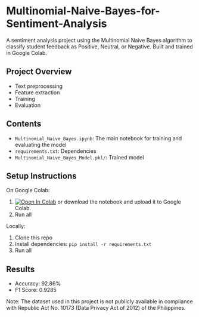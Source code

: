 # Multinomial-Naive-Bayes-for-Sentiment-Analysis
A sentiment analysis project using the Multinomial Naive Bayes algorithm to classify student feedback as Positive, Neutral, or Negative. Built and trained in Google Colab.


## Project Overview

- Text preprocessing
- Feature extraction
- Training
- Evaluation

## Contents
- `Multinomial_Naive_Bayes.ipynb`: The main notebook for training and evaluating the model
- `requirements.txt`: Dependencies
- `Multinomial_Naive_Bayes_Model.pkl/`: Trained model

## Setup Instructions
On Google Colab:
1. [![Open In Colab](https://colab.research.google.com/assets/colab-badge.svg)](https://colab.research.google.com/github/thegreatkeljb/Multinomial-Naive-Bayes-for-Sentiment-Analysis/blob/main/Multinomial_Naive_Bayes.ipynb) or download the notebook and upload it to Google Colab.
2. Run all

Locally:
1. Clone this repo
2. Install dependencies: `pip install -r requirements.txt`
3. Run all

## Results
- Accuracy: 92.86%
- F1 Score: 0.9285

Note: The dataset used in this project is not publicly available in compliance with Republic Act No. 10173 (Data Privacy Act of 2012) of the Philippines.

